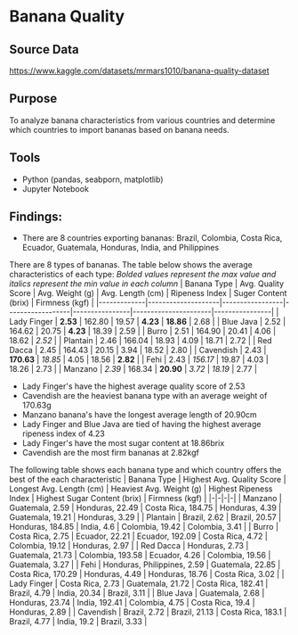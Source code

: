 # Banana Quality
## Source Data
https://www.kaggle.com/datasets/mrmars1010/banana-quality-dataset

## Purpose
To analyze banana characteristics from various countries and determine which countries to import bananas based on banana needs.

## Tools
- Python (pandas, seabporn, matplotlib)
- Jupyter Notebook

## Findings:
- There are 8 countries exporting bananas: Brazil, Colombia, Costa Rica, Ecuador, Guatemala, Honduras, India, and Philippines

There are 8 types of bananas. The table below shows the average characteristics of each type:
*Bolded values represent the max value and italics represent the min value in each column*
| Banana Type | Avg. Quality Score | Avg. Weight (g) | Avg. Length (cm) | Ripeness Index | Suger Content (brix) | Firmness (kgf) |
|-------------|--------------------|-----------------|------------------|----------------|----------------------|----------------|
| Lady Finger | **2.53**               | 162.80          | 19.57            | **4.23**           | **18.86**                | 2.68           |
| Blue Java   | 2.52               | 164.62          | 20.75            | **4.23**           | 18.39                | 2.59           |
| Burro       | 2.51               | 164.90          | 20.41            | 4.06           | 18.62                | *2.52*           |
| Plantain    | 2.46               | 166.04          | 18.93            | 4.09           | 18.71                | 2.72           |
| Red Dacca   | 2.45               | 164.43          | 20.15            | 3.94           | 18.52                | 2.80           |
| Cavendish   | 2.43               | **170.63**          | *18.85*            | 4.05           | 18.56                | **2.82**           |
| Fehi        | 2.43               | *156.17*          | 19.87            | 4.03           | 18.26                | 2.73           |
| Manzano     | *2.39*               | 168.34          | **20.90**            | *3.72*           | *18.19*                | 2.77           |

- Lady Finger's have the highest average quality score of 2.53
- Cavendish are the heaviest banana type with an average weight of 170.63g
- Manzano banana's have the longest average length of 20.90cm
- Lady Finger and Blue Java are tied of having the highest average ripeness index of 4.23
- Lady Finger's have the most sugar content at 18.86brix
- Cavendish are the most firm bananas at 2.82kgf

The following table shows each banana type and which country offers the best of the each characteristic
| Banana Type | Highest Avg. Quality Score | Longest Avg. Length (cm) | Heaviest Avg. Weight (g) | Highest Ripeness Index | Highest Sugar Content (brix) | Firmness (kgf) |
|-|-|-|-|
| Manzano | Guatemala, 2.59 | Honduras, 22.49 | Costa Rica, 184.75 | Honduras, 4.39 | Guatemala, 19.21 | Honduras, 3.29 |
| Plantain | Brazil, 2.62 | Brazil, 20.57 | Honduras, 184.85 | India, 4.6 | Colombia, 19.42 | Colombia, 3.41 |
| Burro | Costa Rica, 2.75 | Ecuador, 22.21 | Ecuador, 192.09 | Costa Rica, 4.72 | Colombia, 19.12 | Honduras, 2.97 |
| Red Dacca | Honduras, 2.73 | Guatemala, 21.73 | Colombia, 193.58 | Ecuador, 4.26 | Colombia, 19.56 | Guatemala, 3.27 |
| Fehi | Honduras, Philippines, 2.59 | Guatemala, 22.85 | Costa Rica, 170.29 | Honduras, 4.49 | Honduras, 18.76 | Costa Rica, 3.02 |
| Lady Finger | Costa Rica, 2.73 | Guatemala, 21.72 | Costa Rica, 182.41 | Brazil, 4.79 | India, 20.34 | Brazil, 3.11 |
| Blue Java | Guatemala, 2.68 | Honduras, 23.74 | India, 192.41 | Colombia, 4.75 | Costa Rica, 19.4 | Honduras, 2.89 |
| Cavendish | Brazil, 2.72 | Brazil, 21.13 | Costa Rica, 183.1 | Brazil, 4.77 | India, 19.2 | Brazil, 3.33 |





 


